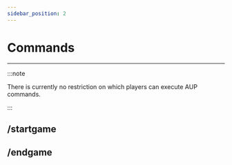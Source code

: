 ```yaml
---
sidebar_position: 2
---
```


# Commands

---

:::note

There is currently no restriction on which players can execute AUP commands.

:::


## /startgame


## /endgame